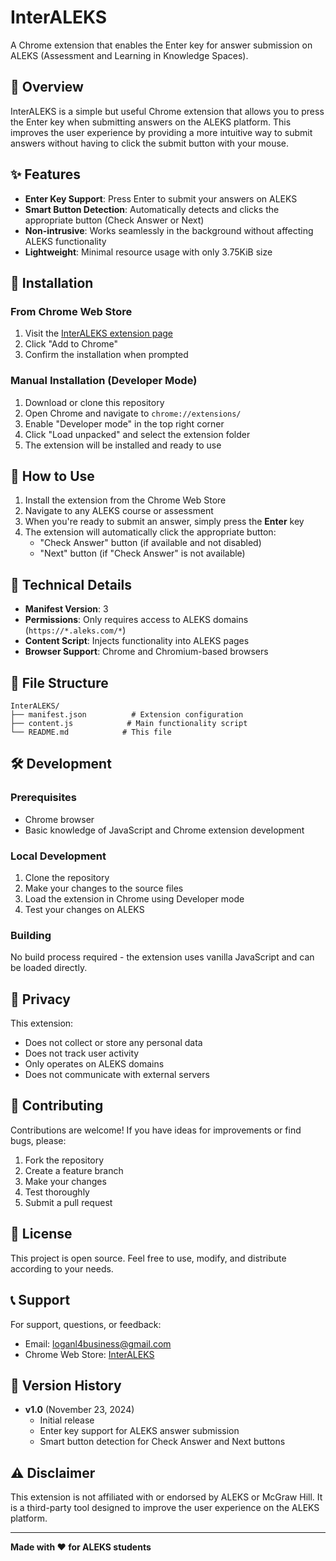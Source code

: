 # InterALEKS

A Chrome extension that enables the Enter key for answer submission on ALEKS (Assessment and Learning in Knowledge Spaces).

## 📖 Overview

InterALEKS is a simple but useful Chrome extension that allows you to press the Enter key when submitting answers on the ALEKS platform. This improves the user experience by providing a more intuitive way to submit answers without having to click the submit button with your mouse.

## ✨ Features

- **Enter Key Support**: Press Enter to submit your answers on ALEKS
- **Smart Button Detection**: Automatically detects and clicks the appropriate button (Check Answer or Next)
- **Non-intrusive**: Works seamlessly in the background without affecting ALEKS functionality
- **Lightweight**: Minimal resource usage with only 3.75KiB size

## 🚀 Installation

### From Chrome Web Store
1. Visit the [InterALEKS extension page](https://chromewebstore.google.com/detail/aleks-helper/obfahomodlignbjbgmajolpjicingedm)
2. Click "Add to Chrome"
3. Confirm the installation when prompted

### Manual Installation (Developer Mode)
1. Download or clone this repository
2. Open Chrome and navigate to `chrome://extensions/`
3. Enable "Developer mode" in the top right corner
4. Click "Load unpacked" and select the extension folder
5. The extension will be installed and ready to use

## 🎯 How to Use

1. Install the extension from the Chrome Web Store
2. Navigate to any ALEKS course or assessment
3. When you're ready to submit an answer, simply press the **Enter** key
4. The extension will automatically click the appropriate button:
   - "Check Answer" button (if available and not disabled)
   - "Next" button (if "Check Answer" is not available)

## 🔧 Technical Details

- **Manifest Version**: 3
- **Permissions**: Only requires access to ALEKS domains (`https://*.aleks.com/*`)
- **Content Script**: Injects functionality into ALEKS pages
- **Browser Support**: Chrome and Chromium-based browsers

## 📁 File Structure

```
InterALEKS/
├── manifest.json          # Extension configuration
├── content.js            # Main functionality script
└── README.md            # This file
```

## 🛠️ Development

### Prerequisites
- Chrome browser
- Basic knowledge of JavaScript and Chrome extension development

### Local Development
1. Clone the repository
2. Make your changes to the source files
3. Load the extension in Chrome using Developer mode
4. Test your changes on ALEKS

### Building
No build process required - the extension uses vanilla JavaScript and can be loaded directly.

## 📝 Privacy

This extension:
- Does not collect or store any personal data
- Does not track user activity
- Only operates on ALEKS domains
- Does not communicate with external servers

## 🤝 Contributing

Contributions are welcome! If you have ideas for improvements or find bugs, please:
1. Fork the repository
2. Create a feature branch
3. Make your changes
4. Test thoroughly
5. Submit a pull request

## 📄 License

This project is open source. Feel free to use, modify, and distribute according to your needs.

## 📞 Support

For support, questions, or feedback:
- Email: loganl4business@gmail.com
- Chrome Web Store: [InterALEKS](https://chromewebstore.google.com/detail/aleks-helper/obfahomodlignbjbgmajolpjicingedm)

## 🔄 Version History

- **v1.0** (November 23, 2024)
  - Initial release
  - Enter key support for ALEKS answer submission
  - Smart button detection for Check Answer and Next buttons

## ⚠️ Disclaimer

This extension is not affiliated with or endorsed by ALEKS or McGraw Hill. It is a third-party tool designed to improve the user experience on the ALEKS platform.

---

**Made with ❤️ for ALEKS students**
